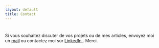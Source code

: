 ```yaml
---
layout: default
title: Contact
---
```


<div id="contact">
  <h1 class="pageTitle"></h1>
  <div class="contactContent">
    <p class="intro">Si vous souhaitez discuter de vos projets ou de mes articles, envoyez moi un <a href="mailto:jordan.nagadzina.sanchez@gmail.com">mail</a> ou contactez moi sur <a href="https://www.linkedin.com/in/jordannagadzina-sanchez"> LinkedIn </a>. Merci. </p>
  </div>
</div>
